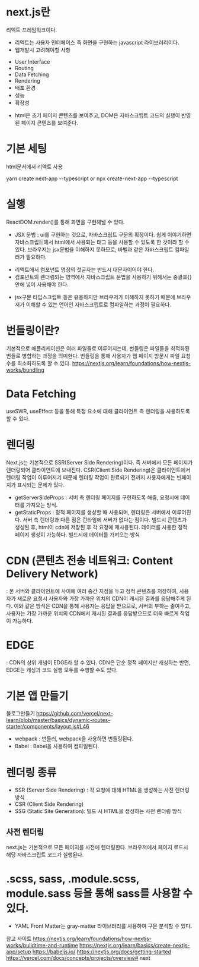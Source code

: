 # next.js란
리엑트 프레임워크이다.
* 리엑트는 사용자 인터페이스 즉 화면을 구현하는 javascript 라이브러리이다.
* 웹개발시 고려해야할 사항
- User Interface
- Routing
- Data Fetching
- Rendering
- 배포 환경
- 성능
- 확장성
* html은 초기 페이지 콘텐츠를 보여주고, DOM은 자바스크립트 코드의 실행이 반영된 페이지 콘텐츠를 보여준다.

# 기본 세팅
html문서에서 리엑트 사용
<script src="https://unpkg.com/react@17/umd/react.development.js"></script>
<script src="https://unpkg.com/react-dom@17/umd/react-dom.development.js"></script>

yarn create next-app --typescript
or
npx create-next-app --typescript

# 실행
ReactDOM.render()를 통해 화면을 구현해낼 수 있다.
* JSX 문법 : ui를 구현하는 것으로, 자바스크립트 구문의 확장이다. 쉽게 이야기하면 자바스크립트에서 html에서 사용되는 태그 등을 사용할 수 있도록 한 것이라 할 수있다. 브라우저는 jsx문법을 이해하지 못하므로, 바벨과 같은 자바스크립트 컴파일러가 필요하다.
<script src="https://unpkg.com/@babel/standalone/babel.min.js"></script>

- 리엑트에서 컴포넌트 명칭의 첫글자는 반드시 대문자이어야 한다.
- 컴포넌트의 렌더링되는 영역에서 자바스크립트 문법을 사용하기 위해서는 중괄호{}안에 넣어 사용해야 한다.

* jsx구문 타입스크립트 등은 유용하지만 브라우저가 이해하지 못하기 때문에 브라우저가 이해할 수 있는 언어인 자바스크립트로 컴파일하는 과정이 필요하다.

# 번들링이란?
기본적으로 애플리케이션은 여러 파일들로 이루어지는데, 번들링은 파일들을 최적화된 번들로 병합하는 과정을 의미한다. 번들링을 통해 사용자가 웹 페이지 방문시 파일 요청 수를 최소화하도록 할 수 있다.
https://nextjs.org/learn/foundations/how-nextjs-works/bundling

# Data Fetching
useSWR, useEffect 등을 통해 특정 요소에 대해 클라이언트 측 렌더링을 사용하도록 할 수 있다.

# 렌더링
Next.js는 기본적으로 SSR(Server Side Rendering)이다. 즉 서버에서 모든 페이지가 렌더링되어 클라이언트에 보내진다.
CSR(Client Side Rendering)은 클라이언트에서 렌더링 작업이 이루어지기 때문에 렌더링 작업이 완료되기 전까지 사용자에게는 빈페이지가 표시되는 문제가 있다. 
* getServerSideProps : 서버 측 렌더링 페이지를 구현하도록 해줌, 요청시에 데이터를 가져오는 방식.
* getStaticProps : 정적 페이지를 생성할 때 사용되며, 렌더링은 서버에서 이루어진다. 서버 측 렌더링과 다른 점은 런타임에 서버가 없다는 점이다. 빌드시 콘텐츠가 생성된 후, html이 cdn에 저장된 후 각 요청에 재사용된다. 데이터를 사용한 정적 페이지 생성이 가능하다. 빌드시에 데이터를 가져오는 방식

# CDN (콘텐츠 전송 네트워크: Content Delivery Network) 
: 본 서버와 클라이언트에 사이에 여러 중간 지점을 두고 정적 콘텐츠를 저장하여, 사용자가 새로운 요청시 사용자와 가장 가까운 위치의 CDN이 캐시된 결과를 응답해주게 된다. 
이와 같은 방식은 CDN을 통해 사용자는 응답을 받으므로, 서버의 부하는 줄여주고, 사용자는 가장 가까운 위치의 CDN에서 캐시된 결과를 응답받으므로 더욱 빠르게 작업이 가능하다.
# EDGE 
: CDN의 상위 개념이 EDGE라 할 수 있다. CDN은 단순 정적 페이지만 캐싱하는 반면, EDGE는 캐싱과 코드 실행 모두를 수행할 수도 있다.

# 기본 앱 만들기
블로그만들기 https://github.com/vercel/next-learn/blob/master/basics/dynamic-routes-starter/components/layout.js#L46
* webpack : 번들러, webpack을 사용하면 번들링된다.
* Babel : Babel을 사용하여 컴파일된다.

# 렌더링 종류
- SSR (Server Side Rendering) : 각 요청에 대해 HTML을 생성하는 사전 렌더링 방식
- CSR (Client Side Rendering)
- SSG (Static Site Generation): 빌드 시 HTML을 생성하는 사전 렌더링 방식

## 사전 렌더링
next.js는 기본적으로 모든 페이지를 사전에 렌더링한다. 
브라우저에서 페이지 로드시 해당 자바스크립트 코드가 실행된다.

# .scss, sass, .module.scss, module.sass 등을 통해 sass를 사용할 수 있다.

* YAML Front Matter는 gray-matter 라이브러리를 사용하여 구문 분석할 수 있다.

참고 사이트
https://nextjs.org/learn/foundations/how-nextjs-works/buildtime-and-runtime
https://nextjs.org/learn/basics/create-nextjs-app/setup
https://babeljs.io/
https://nextjs.org/docs/getting-started
https://vercel.com/docs/concepts/projects/overview# next
